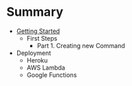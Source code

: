 # Summary

* [Getting Started](README.md)
   * First Steps
       * Part 1. Creating new Command
* Deployment
   * Heroku
   * AWS Lambda
   * Google Functions

